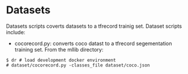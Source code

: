 # Datasets

<p> Datasets scripts coverts datasets to a tfrecord trainig set.  Dataset scripts include:

- cocorecord.py: converts coco datast to a tfrecord segementation training set.  From the mllib directory:

```consol
$ dr # load development docker environment
# dataset/cocorecord.py -classes_file dataset/coco.json
```